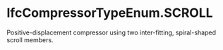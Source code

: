 IfcCompressorTypeEnum.SCROLL
============================
Positive-displacement compressor using two inter-fitting, spiral-shaped scroll
members.


